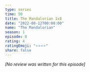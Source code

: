 ```yaml
---
type: series
time: 50
title: The Mandalorian 1x8
date: "2022-08-12T00:00:00"
name: "The Mandalorian"
season: 1
episode: 8
rating: 4
ratingEmoji: "⭐️⭐️⭐️⭐️"
share: false
---
```


*[No review was written for this episode]*